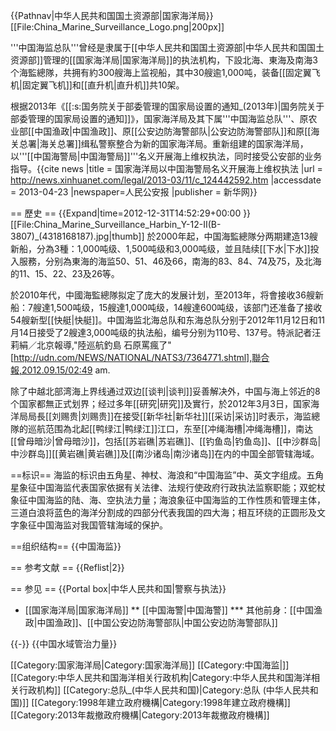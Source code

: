 {{Pathnav|中华人民共和国国土资源部|国家海洋局}}
[[File:China_Marine_Surveillance_Logo.png|200px]]

'''中国海监总队'''曾经是隶属于[[中华人民共和国国土资源部|中华人民共和国国土资源部]]管理的[[国家海洋局|国家海洋局]]的执法机构，下設北海、東海及南海3个海監總隊，共拥有約300艘海上监视船，其中30艘逾1,000吨，装备[[固定翼飞机|固定翼飞机]]和[[直升机|直升机]]共10架。

根据2013年《[[:s:国务院关于部委管理的国家局设置的通知_(2013年)|国务院关于部委管理的国家局设置的通知]]》，国家海洋局及其下属'''中国海监总队'''、原农业部[[中国渔政|中国渔政]]、原[[公安边防海警部队|公安边防海警部队]]和原[[海关总署|海关总署]]缉私警察整合为新的国家海洋局。重新组建的国家海洋局，以'''[[中国海警局|中国海警局]]'''名义开展海上维权执法，同时接受公安部的业务指导。<ref>{{cite news |title = 国家海洋局以中国海警局名义开展海上维权执法 |url = http://news.xinhuanet.com/legal/2013-03/11/c_124442592.htm |accessdate = 2013-04-23 |newspaper=人民公安报 |publisher = 新华网}}</ref>

== 歷史 ==
{{Expand|time=2012-12-31T14:52:29+00:00 }}
[[File:China_Marine_Surveillance_Harbin_Y-12-II(B-3807)_(4318168187).jpg|thumb]]
於2000年起，中国海監總隊分两期建造13艘新船，分為3種：1,000吨级、1,500吨级和3,000吨级，並且陆续[[下水|下水]]投入服務，分别為東海的海监50、51、46及66，南海的83、84、74及75，及北海的11、15、22、23及26等。

於2010年代，中國海監總隊拟定了庞大的发展计划，至2013年，将會接收36艘新船：7艘達1,500吨级，15艘達1,000吨级，14艘達600吨级，该部门还准备了接收54艘新型[[快艇|快艇]]。中国海监北海总队和东海总队分别于2012年11月12日和11月14日接受了2艘達3,000吨级的执法船，编号分别为110号、137号。<ref>特派記者汪莉絹／北京報導,"陸巡航釣島 石原罵瘋了"[http://udn.com/NEWS/NATIONAL/NATS3/7364771.shtml],聯合報,2012.09.15/02:49 am.</ref>

除了中越北部湾海上界线通过双边[[谈判|谈判]]妥善解决外，中国与海上邻近的8个国家都無正式划界；经过多年[[研究|研究]]及實行，於2012年3月3日，国家海洋局局長[[刘赐贵|刘赐贵]]在接受[[新华社|新华社]][[采访|采访]]时表示，海监總隊的巡航范围為北起[[鸭绿江|鸭绿江]]江口，东至[[冲绳海槽|冲绳海槽]]，南达[[曾母暗沙|曾母暗沙]]，包括[[苏岩礁|苏岩礁]]、[[钓鱼岛|钓鱼岛]]、[[中沙群岛|中沙群岛]][[黄岩礁|黄岩礁]]及[[南沙诸岛|南沙诸岛]]在内的中国全部管辖海域。

==标识==
海监的标识由五角星、神杖、海浪和“中国海监”中、英文字组成。五角星象征中国海监代表国家依据有关法律、法规行使政府行政执法监察职能；双蛇杖象征中国海监的陆、海、空执法力量；海浪象征中国海监的工作性质和管理主体，三道白浪将蓝色的海洋分割成的四部分代表我国的四大海；相互环绕的正圆形及文字象征中国海监对我国管辖海域的保护。

==组织结构==
{{中国海监}}

== 参考文献 ==
{{Reflist|2}}

== 参见 ==
{{Portal box|中华人民共和国|警察与执法}}
* [[国家海洋局|国家海洋局]]
** [[中国海警|中国海警]]
*** 其他前身：[[中国渔政|中国渔政]]、[[中国公安边防海警部队|中国公安边防海警部队]]

{{-}}
{{中国水域管治力量}}


[[Category:国家海洋局|Category:国家海洋局]]
[[Category:中国海监|]]
[[Category:中华人民共和国海洋相关行政机构|Category:中华人民共和国海洋相关行政机构]]
[[Category:总队_(中华人民共和国)|Category:总队 (中华人民共和国)]]
[[Category:1998年建立政府機構|Category:1998年建立政府機構]]
[[Category:2013年裁撤政府機構|Category:2013年裁撤政府機構]]